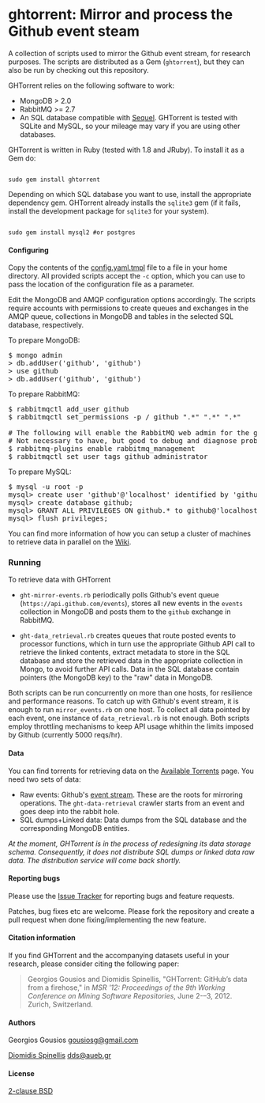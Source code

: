ghtorrent: Mirror and process the Github event steam
=========================================================

A collection of scripts used to mirror the Github event stream, for 
research purposes. The scripts are distributed as a Gem (`ghtorrent`),
but they can also be run by checking out this repository.

GHTorrent relies on the following software to work:

* MongoDB > 2.0
* RabbitMQ >= 2.7
* An SQL database compatible with [Sequel](http://sequel.rubyforge.org/rdoc/files/doc/opening_databases_rdoc.html). 
GHTorrent is tested with SQLite and MySQL, so your mileage may vary if you are using other databases.

GHTorrent is written in Ruby (tested with 1.8 and JRuby). To install 
it as a Gem do:

<code>
sudo gem install ghtorrent 
</code>

Depending on which SQL database you want to use, install the appropriate dependency gem.
GHTorrent already installs the `sqlite3` gem (if it fails, install the development
package for `sqlite3` for your system).

<code>
sudo gem install mysql2 #or postgres
</code>

#### Configuring

Copy the contents of the 
[config.yaml.tmpl](https://github.com/gousiosg/github-mirror/blob/master/config.yaml.tmpl)
file to a file in your home directory. All provided scripts accept the `-c`
option, which you can use to pass the location of the configuration file as
a parameter.

Edit the MongoDB and AMQP 
configuration options accordingly. The scripts require accounts with permissions
to create queues and exchanges in the AMQP queue, collections
in MongoDB and tables in the selected SQL database, respectively.

To prepare MongoDB:

<pre>
$ mongo admin
> db.addUser('github', 'github')
> use github
> db.addUser('github', 'github')
</pre>

To prepare RabbitMQ:

<pre>
$ rabbitmqctl add_user github
$ rabbitmqctl set_permissions -p / github ".*" ".*" ".*"

# The following will enable the RabbitMQ web admin for the github user
# Not necessary to have, but good to debug and diagnose problems
$ rabbitmq-plugins enable rabbitmq_management
$ rabbitmqctl set_user_tags github administrator
</pre>

To prepare MySQL:

<pre>
$ mysql -u root -p
mysql> create user 'github'@'localhost' identified by 'github';
mysql> create database github;
mysql> GRANT ALL PRIVILEGES ON github.* to github@'localhost';
mysql> flush privileges;
</pre>

You can find more information of how you can setup a cluster of machines
to retrieve data in parallel on the [Wiki](https://github.com/gousiosg/github-mirror/wiki/Setting-up-a-mirroring-cluster).

### Running

To retrieve data with GHTorrent 

* `ght-mirror-events.rb` periodically polls Github's event
queue (`https://api.github.com/events`), stores all new events in the `events`
collection in MongoDB and posts them to the `github` exchange in RabbitMQ.

* `ght-data_retrieval.rb` creates queues that route posted events to processor
functions, which in turn use the appropriate Github API call to retrieve the
linked contents, extract metadata to store in the SQL database and store the
retrieved data in the appropriate collection in Mongo, to avoid further
API calls. Data in the SQL database contain pointers (the MongoDB key) 
to the "raw" data in MongoDB.

Both scripts can be run concurrently on more than one hosts, for resilience and
performance reasons. To catch up with Github's event stream, it is enough to
run `mirror_events.rb` on one host. To collect all data pointed by each event,
one instance of `data_retrieval.rb` is not enough. Both scripts employ
throttling mechanisms to keep API usage whithin the limits imposed by Github
(currently 5000 reqs/hr).

#### Data

You can find torrents for retrieving data on the 
[Available Torrents](https://github.com/gousiosg/github-mirror/wiki/Available-Torrents) page. You need two sets of data:

* Raw events: Github's [event stream](https://api.github.com/events). These
are the roots for mirroring operations. The `ght-data-retrieval` crawler starts
from an event and goes deep into the rabbit hole.
* SQL dumps+Linked data: Data dumps from the SQL database and the corresponding
MongoDB entities.


*At the moment, GHTorrent is in the process of redesigning its data storage
schema. Consequently, it does not distribute SQL dumps or linked data raw data.
The distribution service will come back shortly.*

#### Reporting bugs

Please use the [Issue
Tracker](https://github.com/gousiosg/github-mirror/issues) for reporting bugs
and feature requests.

Patches, bug fixes etc are welcome. Please fork the repository and create
a pull request when done fixing/implementing the new feature.

#### Citation information

If you find GHTorrent and the accompanying datasets useful in your research,
please consider citing the following paper:

> Georgios Gousios and Diomidis Spinellis, "GHTorrent: GitHub’s data from a firehose," in _MSR '12: Proceedings of the 9th Working Conference on Mining Software Repositories_, June 2-–3, 2012. Zurich, Switzerland.

#### Authors

Georgios Gousios <gousiosg@gmail.com>

[Diomidis Spinellis](http://www.dmst.aueb.gr/dds) <dds@aueb.gr>

#### License

[2-clause BSD](http://www.opensource.org/licenses/bsd-license.php)

